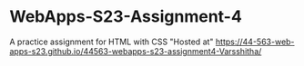 # WebApps-S23-Assignment-4
A practice assignment for HTML with CSS
"Hosted at"  https://44-563-web-apps-s23.github.io/44563-webapps-s23-assignment4-Varsshitha/
